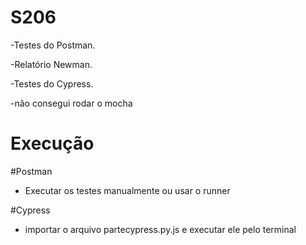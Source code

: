 # S206

-Testes do Postman.

-Relatório Newman.

-Testes do Cypress.

-não consegui rodar o mocha

# Execução

#Postman
- Executar os testes manualmente ou usar o runner

#Cypress
- importar o arquivo partecypress.py.js e executar ele pelo terminal


